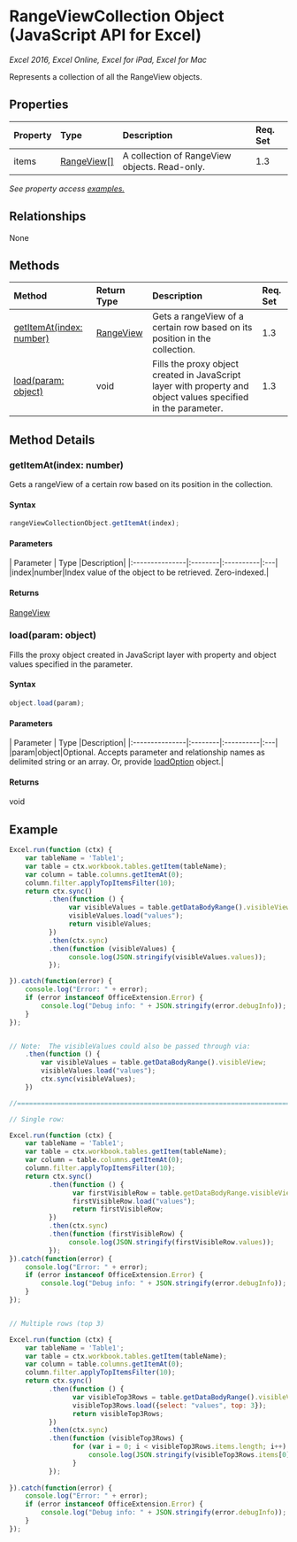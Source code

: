 # RangeViewCollection Object (JavaScript API for Excel)

_Excel 2016, Excel Online, Excel for iPad, Excel for Mac_

Represents a collection of all the RangeView objects.

## Properties

| Property	   | Type	|Description| Req. Set|
|:---------------|:--------|:----------|:----|
|items|[RangeView[]](rangeview.md)|A collection of RangeView objects. Read-only.|1.3||

_See property access [examples.](#property-access-examples)_

## Relationships
None


## Methods

| Method		   | Return Type	|Description| Req. Set|
|:---------------|:--------|:----------|:----|
|[getItemAt(index: number)](#getitematindex-number)|[RangeView](rangeview.md)|Gets a rangeView of a certain row based on its position in the collection.|1.3|
|[load(param: object)](#loadparam-object)|void|Fills the proxy object created in JavaScript layer with property and object values specified in the parameter.|1.3|

## Method Details


### getItemAt(index: number)
Gets a rangeView of a certain row based on its position in the collection.

#### Syntax
```js
rangeViewCollectionObject.getItemAt(index);
```

#### Parameters
| Parameter	   | Type	|Description|
|:---------------|:--------|:----------|:---|
|index|number|Index value of the object to be retrieved. Zero-indexed.|

#### Returns
[RangeView](rangeview.md)

### load(param: object)
Fills the proxy object created in JavaScript layer with property and object values specified in the parameter.

#### Syntax
```js
object.load(param);
```

#### Parameters
| Parameter	   | Type	|Description|
|:---------------|:--------|:----------|:---|
|param|object|Optional. Accepts parameter and relationship names as delimited string or an array. Or, provide [loadOption](loadoption.md) object.|

#### Returns
void

## Example
```js
Excel.run(function (ctx) { 
    var tableName = 'Table1';
    var table = ctx.workbook.tables.getItem(tableName);
    var column = table.columns.getItemAt(0);
    column.filter.applyTopItemsFilter(10);
    return ctx.sync()
          .then(function () {
               var visibleValues = table.getDataBodyRange().visibleView;
               visibleValues.load("values");
               return visibleValues;
          })
          .then(ctx.sync)
          .then(function (visibleValues) {
               console.log(JSON.stringify(visibleValues.values));
          });

}).catch(function(error) {
    console.log("Error: " + error);
    if (error instanceof OfficeExtension.Error) {
        console.log("Debug info: " + JSON.stringify(error.debugInfo));
    }
});


// Note:  The visibleValues could also be passed through via:
    .then(function () {
        var visibleValues = table.getDataBodyRange().visibleView;
        visibleValues.load("values");
        ctx.sync(visibleValues);
    })

//===============================================================================

// Single row:

Excel.run(function (ctx) { 
    var tableName = 'Table1';
    var table = ctx.workbook.tables.getItem(tableName);
    var column = table.columns.getItemAt(0);
    column.filter.applyTopItemsFilter(10);
    return ctx.sync()
          .then(function () {
                var firstVisibleRow = table.getDataBodyRange.visibleView.rows.getItemAt(0);
                firstVisibleRow.load("values");
                return firstVisibleRow;
          })
          .then(ctx.sync)
          .then(function (firstVisibleRow) {
               console.log(JSON.stringify(firstVisibleRow.values));
          });
}).catch(function(error) {
    console.log("Error: " + error);
    if (error instanceof OfficeExtension.Error) {
        console.log("Debug info: " + JSON.stringify(error.debugInfo));
    }
});


// Multiple rows (top 3)

Excel.run(function (ctx) { 
    var tableName = 'Table1';
    var table = ctx.workbook.tables.getItem(tableName);
    var column = table.columns.getItemAt(0);
    column.filter.applyTopItemsFilter(10);
    return ctx.sync()
          .then(function () {
                var visibleTop3Rows = table.getDataBodyRange().visibleView.rows;
                visibleTop3Rows.load({select: "values", top: 3});
                return visibleTop3Rows;
          })
          .then(ctx.sync)
          .then(function (visibleTop3Rows) {
                for (var i = 0; i < visibleTop3Rows.items.length; i++) {
                    console.log(JSON.stringify(visibleTop3Rows.items[0].values));
                }
          });
          
}).catch(function(error) {
    console.log("Error: " + error);
    if (error instanceof OfficeExtension.Error) {
        console.log("Debug info: " + JSON.stringify(error.debugInfo));
    }
});

```
